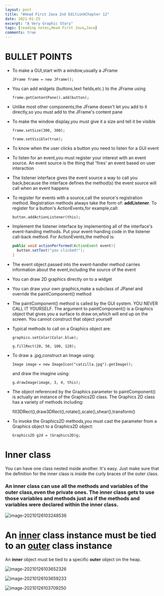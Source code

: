 ```yaml
---
layout: post
title: "《Head First Java 2nd Edition》Chapter 12"
date: 2021-01-25
excerpt: "A Very Graphic Story"
tags: [reading notes,Head First Java,Java]
comments: true
---
```


# BULLET POINTS

- To make a GUI,start with a window,usually a JFrame

  `JFrame frame = new JFrame();`

- You can add widgets (buttons,text fields,etc.) to the JFrame using

  `frame.getContentPane().add(button);`

- Unlike most other components,the JFrame doesn't let you add to it directly,so you must add to the JFrame's content pane

- To make the window display,you must give it a size and tell it be visible

  `frame.setSize(300, 300);`

  `frame.setVisible(true);`

- To know when the user clicks a button you need to listen for a GUI event

- To listen for an event,you must register your interest with an event source. An event source is the thing that 'fires' an event based on user interaction

- The listener interface gives the event source a way to call you back,because the interface defines the method(s) the event source will call when an event happens

- To register for events with a source,call the source's registration method. Registration methods always take the form of: **add<EventType>Listener**. To register for a button's ActionEvents,for example,call:

  `button.addActionListener(this);`

- Implement the listener interface by implementing all of the interface's event-handing methods. Put your event-handing code in the listener call-back method. For ActionEvents,the method is:

  ```java
  public void actionPerformed(ActionEvent event){
  	button.setText("you clicked!");
  }
  ```

- The event object passed into the event-handler method carries information about the event,including the source of the event

- You can draw 2D graphics directly on to a widget

- You can draw your own graphics,make a subclass of JPanel and override the paintComponent() method

- The paintComponent() method is called by the GUI system. YOU NEVER CALL IT YOURSELF. The argument to paintComponent() is a Graphics object that gives you a surface to draw on,which will end up on the screen. You cannot construct that object yourself

- Typical methods to call on a Graphics object are:

  `graphics.setColor(Color.blue);`

  `g.fillRect(20, 50, 100, 120);`

- To draw a .jpg,construct an Image using:

  `Image image = new ImageIcon("catzilla.jpg").getImage();`

  and draw the imagine using:

  `g.drawImage(image, 3, 4, this);`

- The object referenced by the Graphics parameter to paintComponent() is actually an instance of the Graphics2D class. The Graphics 2D class has a variety of methods including:

  fill3DRect(),draw3DRect(),rotate(),scale(),shear(),transform()

- To invoke the Graphics2D methods,you must cast the parameter from a Graphics object to a Graphics2D object:

  `Graphics2D g2d = (Graphics2D)g;`

# Inner class

You can have one class nested inside another. It's easy. Just make sure that the definition for the inner class is inside the curly braces of the outer class.

### An inner class can use all the methods and variables of the outer class,even the private ones. The inner class gets to use those variables and methods just as if the methods and variables were declared within the inner class.

![image-20210126103248536](F:\Nicholas\MyProject\cp3ugar.github.io\assets\img\image-20210126103248536.png)

# An <u>inner</u> class instance must be tied to an <u>outer</u> class instance

An **inner** object must be tied to a specific **outer** object on the heap.

![image-20210126103652326](F:\Nicholas\MyProject\cp3ugar.github.io\assets\img\image-20210126103652326.png)

![image-20210126103659233](F:\Nicholas\MyProject\cp3ugar.github.io\assets\img\image-20210126103659233.png)

![image-20210126103709250](F:\Nicholas\MyProject\cp3ugar.github.io\assets\img\image-20210126103709250.png)


